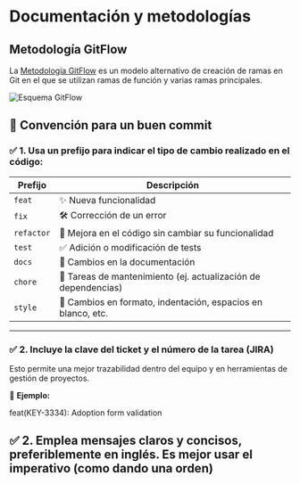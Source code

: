 # Documentación y metodologías

## Metodología GitFlow

La [Metodología GitFlow](https://github.com/Factoria-F5-dev/git-flow) es un modelo alternativo de creación de ramas en Git en el que se utilizan ramas de función y varias ramas principales.

![Esquema GitFlow](https://camo.githubusercontent.com/406e2c38505508de3f4ac0ad863de44ae618e25f70e5e7df014e44970ce1c11c/68747470733a2f2f7777772e7a75702e636f6d2e62722f77702d636f6e74656e742f75706c6f6164732f323032332f30332f696d616765312d322e706e67)

## 🚀 **Convención para un buen commit**  



### ✅ 1. Usa un prefijo para indicar el tipo de cambio realizado en el código:  

| **Prefijo**   | **Descripción** |
|--------------|----------------|
| `feat`       | ✨ Nueva funcionalidad |
| `fix`        | 🛠️ Corrección de un error |
| `refactor`   | 🔄 Mejora en el código sin cambiar su funcionalidad |
| `test`       | ✅ Adición o modificación de tests |
| `docs`       | 📖 Cambios en la documentación |
| `chore`      | 🔧 Tareas de mantenimiento (ej. actualización de dependencias) |
| `style`      | 🎨 Cambios en formato, indentación, espacios en blanco, etc. |

---

### ✅ 2. Incluye la clave del ticket y el número de la tarea (JIRA)  

Esto permite una mejor trazabilidad dentro del equipo y en herramientas de gestión de proyectos.

📌 **Ejemplo:**  

feat(KEY-3334): Adoption form validation

## ✅ 2. Emplea mensajes claros y concisos, preferiblemente en inglés. Es mejor usar el imperativo (como dando una orden)
